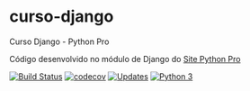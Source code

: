 # curso-django
Curso Django - Python Pro

Código desenvolvido no módulo de Django do [Site Python Pro](www.python.pro.br)

[![Build Status](https://travis-ci.org/WschmidtS/curso-django.svg?branch=master)](https://travis-ci.org/WschmidtS/curso-django)
[![codecov](https://codecov.io/gh/WschmidtS/curso-django/branch/master/graph/badge.svg)](https://codecov.io/gh/WschmidtS/curso-django)
[![Updates](https://pyup.io/repos/github/WschmidtS/curso-django/shield.svg)](https://pyup.io/repos/github/WschmidtS/curso-django/)
[![Python 3](https://pyup.io/repos/github/WschmidtS/curso-django/python-3-shield.svg)](https://pyup.io/repos/github/WschmidtS/curso-django/)

